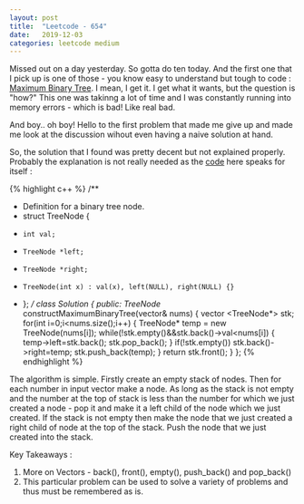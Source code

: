 ```yaml
---
layout: post
title:  "Leetcode - 654"
date:   2019-12-03
categories: leetcode medium
---
```

Missed out on a day yesterday. So gotta do ten today. And the first one that I pick up is one of those - you know easy to understand but tough to code : [Maximum Binary Tree](https://leetcode.com/problems/maximum-binary-tree/ "Maximum Binary Tree"). I mean, I get it. I get what it wants, but  the question is "how?" This one was takinng a lot of time and I was constantly running into memory errors - which is bad! Like real bad.

And boy.. oh boy! Hello to the first problem that made me give up and made me look at the discussion wihout even having a naive solution at hand.
 
So, the solution that I found was pretty decent but not explained properly. Probably the explanation is not really needed as the [code](https://leetcode.com/problems/maximum-binary-tree/discuss/106146/C%2B%2B-O(N)-solution) here speaks for itself :


{% highlight c++ %}
/**
 * Definition for a binary tree node.
 * struct TreeNode {
 *     int val;
 *     TreeNode *left;
 *     TreeNode *right;
 *     TreeNode(int x) : val(x), left(NULL), right(NULL) {}
 * };
 */
class Solution {
public:
    TreeNode* constructMaximumBinaryTree(vector<int>& nums) {
        vector <TreeNode*> stk;
        for(int i=0;i<nums.size();i++)
        {
            TreeNode* temp = new TreeNode(nums[i]);
            while(!stk.empty()&&stk.back()->val<nums[i])
            {
                temp->left=stk.back();
                stk.pop_back();
            }
            if(!stk.empty())
                stk.back()->right=temp;
            stk.push_back(temp);
        }
        return stk.front();
    }
};
{% endhighlight %}

The algorithm is simple.
Firstly create an empty stack of nodes.
Then for each number in input vector make a node.
As long as the stack is not empty and the number at the top of stack is less than the number for which we just created a node - pop it and make it a left child of the node which we just created.
If the stack is not empty then make the node that we just created a right child of node at the top of the stack.
Push the node that we just created into the stack.

Key Takeaways :
1. More on Vectors - back(), front(), empty(), push_back() and pop_back()
2. This particular problem can be used to solve a variety of problems and thus must be remembered as is.
